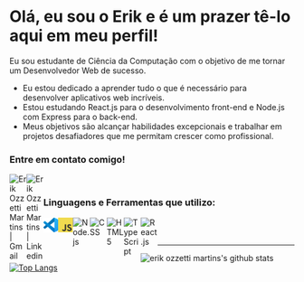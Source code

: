 
# Olá, eu sou o Erik e é um prazer tê-lo aqui em meu perfil!
Eu sou estudante de Ciência da Computação com o objetivo de me tornar um Desenvolvedor Web de sucesso.

* Eu estou dedicado a aprender tudo o que é necessário para desenvolver aplicativos web incríveis.
* Estou estudando React.js para o desenvolvimento front-end e Node.js com Express para o back-end.
* Meus objetivos são alcançar habilidades excepcionais e trabalhar em projetos desafiadores que me permitam crescer como profissional.

### Entre em contato comigo!

<a href="erik.ozzetti.martins@gmail.com"><img align="left" alt="Erik Ozzetti Martins | Gmail" width="30px" src="https://img.icons8.com/fluent/2x/gmail.png"/></a>
<a href="https://www.linkedin.com/in/erik-ozzetti-martins-a119751b1/"><img align="left" alt="Erik Ozzetti Martins | Linkedin" width="30px" src="https://img.icons8.com/color/72/linkedin.png"/></a>

<br />

### Linguagens e Ferramentas que utilizo:

<img align="left" alt="Visual Studio Code" width="26px" src="https://raw.githubusercontent.com/github/explore/80688e429a7d4ef2fca1e82350fe8e3517d3494d/topics/visual-studio-code/visual-studio-code.png" />
<img align="left" alt="JavaScript" width="26px" src="https://raw.githubusercontent.com/github/explore/80688e429a7d4ef2fca1e82350fe8e3517d3494d/topics/javascript/javascript.png"/>
<img align="left" alt="Node.js" width="30px" src="https://img.icons8.com/windows/2x/26e07f/nodejs.png" />
<img align="left" alt="CSS" width="30px" src="https://img.icons8.com/color/2x/css3.png" />
<img align="left" alt="HTML5" width="30px" src="https://img.icons8.com/color/72/html-5.png" />
<img align="left" alt="TypeScript" width="30px" src="https://img.icons8.com/color/344/typescript.png" />
<img align="left" alt="React.js" width="30px"  src="https://img.icons8.com/office/344/react.png"/>


<br />
<br />

---

<img align="left" alt="erik ozzetti martins's github stats" src="https://github-readme-stats.vercel.app/api?username=erikomis&show_icons=true" />

[![Top Langs](https://github-readme-stats.vercel.app/api/top-langs/?username=erikomis)](https://github.com/anuraghazra/github-readme-stats)
